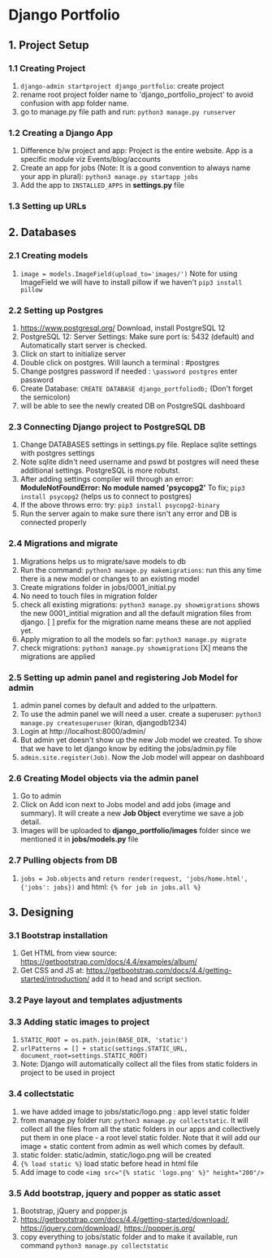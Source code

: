 # Django Portfolio

## 1. Project Setup
### 1.1 Creating Project
1. `django-admin startproject django_portfolio`: create project
2. rename root project folder name to 'django_portfolio_project' to avoid confusion with app folder name.
3. go to manage.py file path and run: `python3 manage.py runserver`

### 1.2 Creating a Django App
1. Difference b/w project and app: Project is the entire website. App is a specific module viz Events/blog/accounts
2. Create an app for jobs (Note: It is a good convention to always name your app in plural): `python3 manage.py startapp jobs`
3. Add the app to `INSTALLED_APPS` in **settings.py** file

### 1.3 Setting up URLs

## 2. Databases
### 2.1 Creating models
1. `image = models.ImageField(upload_to='images/')` Note for using ImageField we will have to install pillow if we haven't `pip3 install pillow`

### 2.2 Setting up Postgres
1. https://www.postgresql.org/ Download, install PostgreSQL 12
2. PostgreSQL 12: Server Settings: Make sure port is: 5432 (default) and Automatically start server is checked.
3. Click on start to initialize server
4. Double click on postgres. Will launch a terminal : #postgres
5. Change postgres password if needed : `\password postgres` enter password
6. Create Database: `CREATE DATABASE django_portfoliodb;` (Don't forget the semicolon)
7. will be able to see the newly created DB on PostgreSQL dashboard

### 2.3 Connecting Django project to PostgreSQL DB
1. Change DATABASES settings in settings.py file. Replace sqlite settings with postgres settings
2. Note sqlite didn't need username and pswd bt postgres will need these additional settings. PostgreSQL is more robutst.
3. After adding settings compiler will through an error: **ModuleNotFoundError: No module named 'psycopg2'** To fix; `pip3 install psycopg2` (helps us to connect to postgres)
4. If the above throws erro: try: `pip3 install psycopg2-binary`
5. Run the server again to make sure there isn't any error and DB is connected properly

### 2.4 Migrations and migrate
1. Migrations helps us to migrate/save models to db
2. Run the command: `python3 manage.py makemigrations`: run this any time there is a new model or changes to an existing model
3. Create migrations folder in jobs/0001_initial.py
4. No need to touch files in migration folder
5. check all existing migrations: `python3 manage.py showmigrations` shows the new 0001_intitial migration and all the default migration files from django. [ ] prefix for the migration name means these are not applied yet.
6. Apply migration to all the models so far: `python3 manage.py migrate`
7. check migrations: `python3 manage.py showmigrations` [X] means the migrations are applied

### 2.5 Setting up admin panel and registering Job Model for admin
1. admin panel comes by default and added to the urlpattern.
2. To use the admin panel we will need a user. create a superuser: `python3 manage.py createsuperuser` (kiran, djangodb1234)
3. Login at http://localhost:8000/admin/
4. But admin yet doesn't show up the new Job model we created. To show that we have to let django know by editing the jobs/admin.py file
5. `admin.site.register(Job)`. Now the Job model will appear on dashboard

### 2.6 Creating Model objects via the admin panel
1. Go to admin
2. Click on Add icon next to Jobs model and add jobs (image and summary). It will create a new **Job Object** everytime we save a job detail.
3. Images will be uploaded to **django_portfolio/images** folder since we mentioned it in **jobs/models.py** file

### 2.7 Pulling objects from DB
1. `jobs = Job.objects` and `return render(request, 'jobs/home.html', {'jobs': jobs})` and html: `{% for job in jobs.all %}`

## 3. Designing
### 3.1 Bootstrap installation
1. Get HTML from view source: https://getbootstrap.com/docs/4.4/examples/album/
2. Get CSS and JS at: https://getbootstrap.com/docs/4.4/getting-started/introduction/ add it to head and script section.

### 3.2 Paye layout and templates adjustments

### 3.3 Adding static images to project
1. `STATIC_ROOT = os.path.join(BASE_DIR, 'static')`
2. `urlPatterns = [] + static(settings.STATIC_URL, document_root=settings.STATIC_ROOT)`
3. Note: Django will automatically collect all the files from static folders in project to be used in project

### 3.4 collectstatic
1. we have added image to jobs/static/logo.png : app level static folder
2. from manage.py folder run: `python3 manage.py collectstatic`. It will collect all the files from all the static folders in our apps and collectively put them in one place - a root level static folder. Note that it will add our image + static content from admin as well which comes by default.
3. static folder: static/admin, static/logo.png will be created
4. `{% load static %}` load static before head in html file
5. Add image to code `<img src="{% static 'logo.png' %}" height="200"/>`

### 3.5 Add bootstrap, jquery and popper as static asset
1. Bootstrap, jQuery and popper.js
2. https://getbootstrap.com/docs/4.4/getting-started/download/, https://jquery.com/download/, https://popper.js.org/
3. copy everything to jobs/static folder and to make it available, run command `python3 manage.py collectstatic`